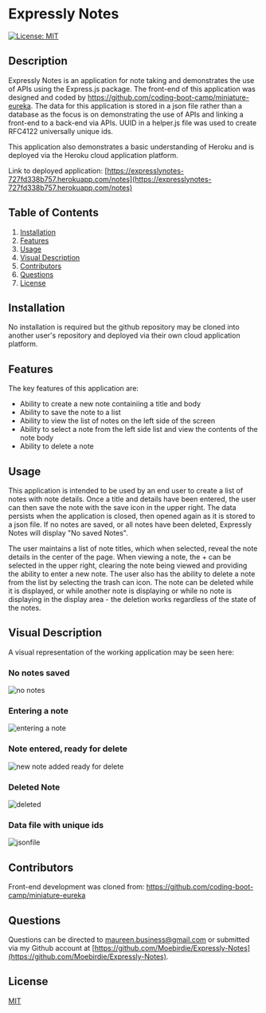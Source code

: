 # Expressly Notes  

[![License: MIT](https://img.shields.io/badge/License-MIT-yellow.svg)](https://opensource.org/licenses/MIT)

## Description

Expressly Notes is an application for note taking and demonstrates the use of APIs using the Express.js package.  The front-end of this application was designed and coded by https://github.com/coding-boot-camp/miniature-eureka.  The data for this application is stored in a json file rather than a database as the focus is on demonstrating the use of APIs and linking a front-end to a back-end via APIs. UUID in a helper.js file was used to create RFC4122 universally unique ids.  
  
This application also demonstrates a basic understanding of Heroku and is deployed via the Heroku cloud application platform.  

Link to deployed application: [https://expresslynotes-727fd338b757.herokuapp.com/notes](https://expresslynotes-727fd338b757.herokuapp.com/notes)

## Table of Contents

1. [Installation](#Installation)
2. [Features](#Features)
3. [Usage](#Usage)
4. [Visual Description](#Visual-Description)
5. [Contributors](#Contributing)
6. [Questions](#Questions)
7. [License](#License)
  

## Installation <a id="Installation"></a>

No installation is required but the github repository may be cloned into another user's repository and deployed via their own cloud application platform.
  

## Features <a id="Features"></a>

The key features of this application are:
  - Ability to create a new note containiing a title and body
  - Ability to save the note to a list
  - Ability to view the list of notes on the left side of the screen
  - Ability to select a note from the left side list and view the contents of the note body
  - Ability to delete a note
  

## Usage <a id="Usage"></a>

This application is intended to be used by an end user to create a list of notes with note details. Once a title and details have been entered, the user can then save the note with the save icon in the upper right.  The data persists when the application is closed, then opened again as it is stored to a json file.  If no notes are saved, or all notes have been deleted, Expressly Notes will display "No saved Notes".
  
The user maintains a list of note titles, which when selected, reveal the note details in the center of the page. When viewing a note, the + can be selected in the upper right, clearing the note being viewed and providing the ability to enter a new note.  The user also has the ability to delete a note from the list by selecting the trash can icon. The note can be deleted while it is displayed, or while another note is displaying or while no note is displaying in the display area - the deletion works regardless of the state of the notes.


## Visual Description <a id="Visual-Description"></a>

A visual representation of the working application may be seen here:  

### No notes saved  

![no notes](https://github.com/Moebirdie/Expressly-Notes/assets/93432701/cec50e85-cc73-42e1-9cd5-9f9e291e0cbb)

### Entering a note    

![entering a note](https://github.com/Moebirdie/Expressly-Notes/assets/93432701/0cc00ddc-d0d5-4a03-a26f-ace861805bc4)

### Note entered, ready for delete  

![new note added ready for delete](https://github.com/Moebirdie/Expressly-Notes/assets/93432701/0a1fca86-ac72-493d-b0b9-29ee6117a9a6)

### Deleted Note  

![deleted](https://github.com/Moebirdie/Expressly-Notes/assets/93432701/6464391d-ac73-44da-bf94-f2b557ce5680)

### Data file with unique ids 

![jsonfile](https://github.com/Moebirdie/Expressly-Notes/assets/93432701/7a0a94ad-bf24-4cca-8c71-5f793f961197)


## Contributors <a id="Contributing"></a>

Front-end development was cloned from: https://github.com/coding-boot-camp/miniature-eureka
  

## Questions  <a id="Questions"></a>

Questions can be directed to maureen.business@gmail.com or submitted via my Github account at [https://github.com/Moebirdie/Expressly-Notes](https://github.com/Moebirdie/Expressly-Notes).
  

## License <a id="License"></a>

[MIT](https://opensource.org/licenses/MIT)
